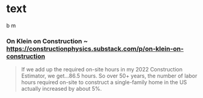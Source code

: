 # text
b m
### On Klein on Construction ~ https://constructionphysics.substack.com/p/on-klein-on-construction

> If we add up the required on-site hours in my 2022 Construction Estimator, we get…86.5 hours. So over 50+ years, the number of labor hours required on-site to construct a single-family home in the US actually increased by about 5%.


